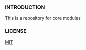 ### INTRODUCTION

This is a repository for core modules

### LICENSE

[MIT](http://opensource.org/licenses/MIT)
